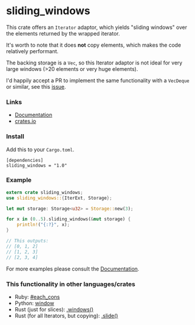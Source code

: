 sliding_windows
===============

This crate offers an ```Iterator``` adaptor, which yields "sliding windows" over the elements returned by the wrapped iterator.

It's worth to note that it does **not** copy elements, which makes the code relatively performant.

The backing storage is a ```Vec```, so this Iterator adaptor is not ideal for very large windows (>20 elements or very huge elements).

I'd happily accept a PR to implement the same functionality with a ```VecDeque``` or similar, see this [issue](https://github.com/flo-l/rust-sliding_windows/issues/2).

### Links

- [Documentation](https://flo-l.github.io/rust-sliding_windows/)
- [crates.io](https://crates.io/crates/sliding_windows)

### Install

Add this to your ```Cargo.toml```.

    [dependencies]
    sliding_windows = "1.0"

### Example

```rust
extern crate sliding_windows;
use sliding_windows::{IterExt, Storage};

let mut storage: Storage<u32> = Storage::new(3);

for x in (0..5).sliding_windows(&mut storage) {
    println!("{:?}", x);
}

// This outputs:
// [0, 1, 2]
// [1, 2, 3]
// [2, 3, 4]
```

For more examples please consult the [Documentation](https://flo-l.github.io/rust-sliding_windows/).

### This functionality in other languages/crates

- Ruby: [#each_cons](http://ruby-doc.org/core-2.1.0/Enumerable.html#method-i-each_cons)
- Python: [window](https://docs.python.org/release/2.3.5/lib/itertools-example.html)
- Rust (just for slices): [.windows()](https://doc.rust-lang.org/std/primitive.slice.html#method.windows)
- Rust (for all Iterators, but copying): [.slide()](https://github.com/slapresta/rust-iterslide)

